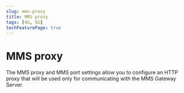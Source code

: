 ```yaml
---
slug: mms-proxy
title: MMS proxy
tags: [4G, 5G]
techFeaturePage: true
---
```


# MMS proxy

The MMS proxy and MMS port settings allow you to configure an HTTP proxy that will be used only for communicating with the MMS Gateway Server.

